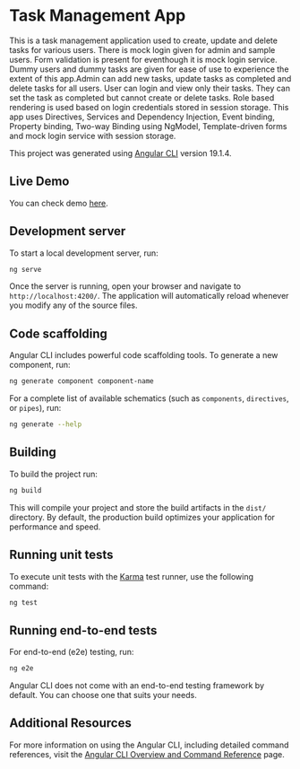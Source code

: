 # Task Management App

This is a task management application used to create, update and delete tasks for various users. There is mock login given for admin and sample users. Form validation is present for eventhough it is mock login service. Dummy users and dummy tasks are given for ease of use to experience the extent of this app.Admin can add new tasks, update tasks as completed and delete tasks for all users. User can login and view only their tasks. They can set the task as completed but cannot create or delete tasks. Role based rendering is used based on login credentials stored in session storage. This app uses Directives, Services and Dependency Injection, Event binding, Property binding, Two-way Binding using NgModel, Template-driven forms and mock login service with session storage. 

This project was generated using [Angular CLI](https://github.com/angular/angular-cli) version 19.1.4.

## Live Demo

You can check demo [here](angulartaskpro.netlify.app).

## Development server

To start a local development server, run:

```bash
ng serve
```

Once the server is running, open your browser and navigate to `http://localhost:4200/`. The application will automatically reload whenever you modify any of the source files.

## Code scaffolding

Angular CLI includes powerful code scaffolding tools. To generate a new component, run:

```bash
ng generate component component-name
```

For a complete list of available schematics (such as `components`, `directives`, or `pipes`), run:

```bash
ng generate --help
```

## Building

To build the project run:

```bash
ng build
```

This will compile your project and store the build artifacts in the `dist/` directory. By default, the production build optimizes your application for performance and speed.

## Running unit tests

To execute unit tests with the [Karma](https://karma-runner.github.io) test runner, use the following command:

```bash
ng test
```

## Running end-to-end tests

For end-to-end (e2e) testing, run:

```bash
ng e2e
```

Angular CLI does not come with an end-to-end testing framework by default. You can choose one that suits your needs.

## Additional Resources

For more information on using the Angular CLI, including detailed command references, visit the [Angular CLI Overview and Command Reference](https://angular.dev/tools/cli) page.
